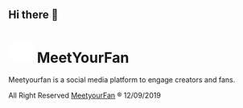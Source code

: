 ## Hi there 👋

# <img src="/assets/images/logos/MeetYourFan_Loghi-03.png" width="50"/> MeetYourFan
Meetyourfan is a social media platform to engage creators and fans.

All Right Reserved [MeetyourFan](https://www.meetyourfan.com) ® 12/09/2019 
<!--

**Here are some ideas to get you started:**

🙋‍♀️ A short introduction - what is your organization all about?
🌈 Contribution guidelines - how can the community get involved?
👩‍💻 Useful resources - where can the community find your docs? Is there anything else the community should know?
🍿 Fun facts - what does your team eat for breakfast?
🧙 Remember, you can do mighty things with the power of [Markdown](https://docs.github.com/github/writing-on-github/getting-started-with-writing-and-formatting-on-github/basic-writing-and-formatting-syntax)
-->

